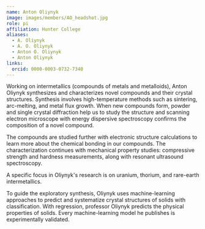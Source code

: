 ```yaml
---
name: Anton Oliynyk
image: images/members/AO_headshot.jpg
role: pi
affiliation: Hunter College
aliases:
  - A. Oliynyk
  - A. O. Oliynyk
  - Anton O. Oliynyk
  - Anton Oliynyk
links:
  orcid: 0000-0003-0732-7340
---
```


Working on intermetallics (compounds of metals and metalloids), Anton Oliynyk synthesizes and characterizes novel compounds and their crystal structures. Synthesis involves high-temperature methods such as sintering, arc-melting, and metal flux growth. When new compounds form, powder and single crystal diffraction help us to study the structure and scanning electron microscope with energy dispersive spectroscopy confirms the composition of a novel compound.

The compounds are studied further with electronic structure calculations to learn more about the chemical bonding in our compounds. The characterization continues with mechanical property studies: compressive strength and hardness measurements, along with resonant ultrasound spectroscopy.

A specific focus in Oliynyk's research is on uranium, thorium, and rare-earth intermetallics.

To guide the exploratory synthesis, Oliynyk uses machine-learning approaches to predict and systematize crystal structures of solids with classification. With regression, professor Oliynyk  predicts the physical properties of solids. Every machine-learning model he publishes is experimentally validated.